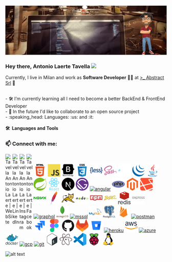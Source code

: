 ![Antonio Laerte Tavella Banner Image](./banner.png)

### Hey there, Antonio Laerte Tavella  <a href="https://tavellalaerte.netlify.app/"><img src="https://media.giphy.com/media/hvRJCLFzcasrR4ia7z/giphy.gif" width="5%"></a>

Currently, I live in Milan and work as <b>Software Developer</b> 👨‍💻 at <a href="https://abstract.it/it"> >_ Abstract Srl</a> 🚀

<br/>
- 🛠 I’m currently learning all I need to become a better BackEnd & FrontEnd Developer
<br/>
- 👯 In the future I'd like to collaborate to an open source project
<br/>
- :speaking_head: Languages: :us: and :it:	
<br/>
<br />
<b>🛠️&nbsp;&nbsp;Languages&nbsp;and&nbsp;Tools</b>
<br/>

### 📫 Connect with me:
[<img align="left" alt="Tavella Antonio Laerte | WebSite" width="22px" src="https://tavellalaerte.netlify.app/favicon.ico" />][Website]
[<img align="left" alt="Tavella Antonio Laerte | LinkedIn" width="22px" src="https://cdn.jsdelivr.net/npm/simple-icons@v3/icons/linkedin.svg" />][Linkedin]
[<img align="left" alt="Tavella Antonio Laerte | Instagram" width="22px" src="https://cdn.jsdelivr.net/npm/simple-icons@v3/icons/instagram.svg" />][Instagram]
[<img align="left" alt="Tavella Antonio Laerte | Facebook" width="22px" src="https://cdn.jsdelivr.net/npm/simple-icons@3.13.0/icons/facebook.svg" />][Facebook]
<br/>

<p align="left">
<a href="https://www.w3.org/html/" target="_blank"><img src="https://raw.githubusercontent.com/devicons/devicon/master/icons/html5/html5-original-wordmark.svg" alt="html5" width="40" height="40"/></a>      
<a href="https://developer.mozilla.org/en-US/docs/Web/JavaScript" target="_blank"><img src="https://raw.githubusercontent.com/devicons/devicon/master/icons/javascript/javascript-original.svg" alt="javascript" width="40" height="40"/></a>          
<a href="https://getbootstrap.com" target="_blank"><img src="https://raw.githubusercontent.com/devicons/devicon/master/icons/bootstrap/bootstrap-plain-wordmark.svg" alt="bootstrap" width="40" height="40"/></a>          
<a href="https://www.w3schools.com/css/" target="_blank"><img src="https://raw.githubusercontent.com/devicons/devicon/master/icons/css3/css3-original-wordmark.svg" alt="css3" width="40" height="40"/></a>    
<a href="https://lesscss.org/" target="_blank"><img src="https://github.com/devicons/devicon/blob/master/icons/less/less-plain-wordmark.svg" alt="less" width="40" height="40"/></a>  
<a href="https://sass-lang.com" target="_blank"><img src="https://raw.githubusercontent.com/devicons/devicon/master/icons/sass/sass-original.svg" alt="sass" width="40" height="40"/></a>          
<a href="https://tailwindcss.com/" target="_blank"><img src="https://github.com/devicons/devicon/blob/master/icons/tailwindcss/tailwindcss-original-wordmark.svg" alt="tailwindcss" width="40" height="40"/></a>          
<a href="https://jquery.com/" target="_blank"><img src="https://github.com/devicons/devicon/blob/master/icons/jquery/jquery-original.svg" alt="jquery" width="40" height="40"/></a>          
<a href="https://www.java.com/it/" target="_blank"><img src="https://github.com/devicons/devicon/blob/master/icons/java/java-original.svg" alt="java" width="40" height="40"/></a>          
<a href="https://spring.io/" target="_blank"><img src="https://github.com/devicons/devicon/blob/master/icons/spring/spring-original.svg" alt="spring" width="40" height="40"/></a>          
<a href="https://reactjs.org/" target="_blank"><img src="https://raw.githubusercontent.com/devicons/devicon/master/icons/react/react-original-wordmark.svg" alt="react" width="40" height="40"/></a>          
<a href="https://nextjs.org/" target="_blank"><img src="https://github.com/devicons/devicon/blob/master/icons/nextjs/nextjs-original.svg" alt="nextjs" width="40" height="40"/></a>          
<a href="https://www.gatsbyjs.com/" target="_blank"><img src="https://github.com/devicons/devicon/blob/master/icons/gatsby/gatsby-original.svg" alt="gatsbyjs" width="40" height="40"/></a>          
<a href="https://angular.io" target="_blank"><img src="https://angular.io/assets/images/logos/angular/angular.svg" alt="angular" width="40" height="40"/></a>          
<a href="https://www.php.net" target="_blank"><img src="https://raw.githubusercontent.com/devicons/devicon/master/icons/php/php-original.svg" alt="php" width="40" height="40"/></a>          
<a href="https://magento-ecommerce.it/" target="_blank"><img src="https://github.com/devicons/devicon/blob/master/icons/magento/magento-original.svg" alt="magento" width="40" height="40"/></a>          
<a href="https://laravel.com/" target="_blank"><img src="https://github.com/devicons/devicon/blob/master/icons/laravel/laravel-plain.svg" alt="laravel" width="40" height="40"/></a>          
<a href="https://www.nginx.com" target="_blank"><img src="https://raw.githubusercontent.com/devicons/devicon/master/icons/nginx/nginx-original.svg" alt="nginx" width="40" height="40"/></a>          
<a href="https://httpd.apache.org/" target="_blank"><img src="https://github.com/devicons/devicon/blob/master/icons/apache/apache-original.svg" alt="apache" width="40" height="40"/></a>          
<a href="https://tomcat.apache.org/" target="_blank"><img src="https://github.com/devicons/devicon/blob/master/icons/tomcat/tomcat-original.svg" alt="tomcat" width="40" height="40"/></a>          
<a href="https://nodejs.org" target="_blank"><img src="https://raw.githubusercontent.com/devicons/devicon/master/icons/nodejs/nodejs-original-wordmark.svg" alt="nodejs" width="40" height="40"/></a>          
<a href="https://www.npmjs.com/" target="_blank"><img src="https://github.com/devicons/devicon/blob/master/icons/npm/npm-original-wordmark.svg" alt="npm" width="40" height="40"/></a>          
<a href="https://babeljs.io/" target="_blank"><img src="https://github.com/devicons/devicon/blob/master/icons/babel/babel-original.svg" alt="babel" width="40" height="40"/></a>          
<a href="https://redis.io" target="_blank"><img src="https://raw.githubusercontent.com/devicons/devicon/master/icons/redis/redis-original-wordmark.svg" alt="redis" width="40" height="40"/></a>          
<a href="https://expressjs.com" target="_blank"><img src="https://raw.githubusercontent.com/devicons/devicon/master/icons/express/express-original-wordmark.svg" alt="express" width="40" height="40"/></a>          
<a href="https://graphql.org" target="_blank"><img src="https://www.vectorlogo.zone/logos/graphql/graphql-icon.svg" alt="graphql" width="40" height="40"/></a>         
<a href="https://www.mongodb.com/" target="_blank"><img src="https://raw.githubusercontent.com/devicons/devicon/master/icons/mongodb/mongodb-original-wordmark.svg" alt="mongodb" width="40" height="40"/></a>          
<a href="https://www.microsoft.com/en-us/sql-server" target="_blank"><img src="https://www.svgrepo.com/show/303229/microsoft-sql-server-logo.svg" alt="mssql" width="40" height="40"/></a>          
<a href="https://www.mysql.com/" target="_blank"><img src="https://raw.githubusercontent.com/devicons/devicon/master/icons/mysql/mysql-original-wordmark.svg" alt="mysql" width="40" height="40"/></a>          
<a href="https://www.postgresql.org" target="_blank"><img src="https://raw.githubusercontent.com/devicons/devicon/master/icons/postgresql/postgresql-original-wordmark.svg" alt="postgresql" width="40" height="40"/></a>          
<a href="https://firebase.google.com/" target="_blank"><img src="https://github.com/devicons/devicon/blob/master/icons/firebase/firebase-plain.svg" alt="firebase" width="40" height="40"/></a>          
<a href="https://postman.com" target="_blank"><img src="https://www.vectorlogo.zone/logos/getpostman/getpostman-icon.svg" alt="postman" width="40" height="40"/></a>   
<a href="https://www.atlassian.com/it/software/jira" target="_blank"><img src="https://github.com/devicons/devicon/blob/master/icons/jira/jira-original.svg" alt="jira" width="40" height="40"/></a>          
<a href="https://www.figma.com/" target="_blank"><img src="https://github.com/devicons/devicon/blob/master/icons/figma/figma-original.svg" alt="figma" width="40" height="40"/></a>          
<a href="https://github.com/" target="_blank"><img src="https://github.com/devicons/devicon/blob/master/icons/github/github-original.svg" alt="github" width="40" height="40"/></a>          
<a href="https://about.gitlab.com/" target="_blank"><img src="https://github.com/devicons/devicon/blob/master/icons/gitlab/gitlab-original.svg" alt="gitlab" width="40" height="40"/></a>          
<a href="https://bitbucket.org/" target="_blank"><img src="https://github.com/devicons/devicon/blob/master/icons/bitbucket/bitbucket-original.svg" alt="bitbucket" width="40" height="40"/></a>          
<a href="https://heroku.com" target="_blank"><img src="https://www.vectorlogo.zone/logos/heroku/heroku-icon.svg" alt="heroku" width="40" height="40"/></a>          
<a href="https://aws.amazon.com" target="_blank"><img src="https://raw.githubusercontent.com/devicons/devicon/master/icons/amazonwebservices/amazonwebservices-original-wordmark.svg" alt="aws" width="40" height="40"/></a>          
<a href="https://azure.microsoft.com/en-in/" target="_blank"><img src="https://www.vectorlogo.zone/logos/microsoft_azure/microsoft_azure-icon.svg" alt="azure" width="40" height="40"/></a>          
<a href="https://www.docker.com/" target="_blank"><img src="https://raw.githubusercontent.com/devicons/devicon/master/icons/docker/docker-original-wordmark.svg" alt="docker" width="40" height="40"/></a>          
<a href="https://cloud.google.com" target="_blank"><img src="https://www.vectorlogo.zone/logos/google_cloud/google_cloud-icon.svg" alt="gcp" width="40" height="40"/></a>         
<a href="https://git-scm.com/" target="_blank"><img src="https://www.vectorlogo.zone/logos/git-scm/git-scm-icon.svg" alt="git" width="40" height="40"/></a>          
<a href="https://www.gnu.org/software/bash/" target="_blank"><img src="https://github.com/devicons/devicon/blob/master/icons/bash/bash-original.svg" alt="bash" width="40" height="40"/></a>          
<a href="https://atom.io" target="_blank"><img src="https://github.com/devicons/devicon/blob/master/icons/atom/atom-original.svg" alt="atom" width="40" height="40"/></a>          
<a href="https://code.visualstudio.com/" target="_blank"><img src="https://github.com/devicons/devicon/blob/master/icons/vscode/vscode-original.svg" alt="vscode" width="40" height="40"/></a>          
<a href="https://www.raspberrypi.com/products/raspberry-pi-4-model-b/" target="_blank"><img src="https://github.com/devicons/devicon/blob/master/icons/raspberrypi/raspberrypi-original.svg" alt="raspberrypi" width="40" height="40"/></a>          
<a href="https://www.linux.org/" target="_blank"><img src="https://raw.githubusercontent.com/devicons/devicon/master/icons/linux/linux-original.svg" alt="linux" width="40" height="40"/></a>          
</p>

![alt text](https://media4.giphy.com/media/zOvBKUUEERdNm/giphy.gif?cid=ecf05e472d3f3ab651b61dec4948a2aece093e7f6d993c6a&rid=giphy.gif "alt text")

[Website]: https://tavellalaerte.netlify.app/
[Instagram]: https://www.instagram.com/tavella_laerte
[Facebook]: https://it-it.facebook.com/antonio.tavella
[Linkedin]: https://it.linkedin.com/in/antonio-laerte-tavella-68181a33

